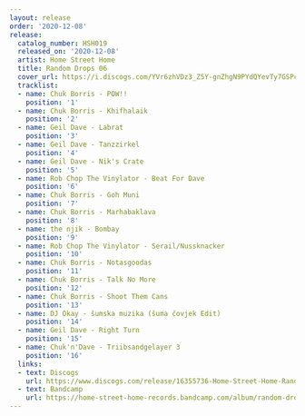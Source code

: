 ```yaml
---
layout: release
order: '2020-12-08'
release:
  catalog_number: HSH019
  released_on: '2020-12-08'
  artist: Home Street Home
  title: Random Drops 06
  cover_url: https://i.discogs.com/YVr6zhVDz3_Z5Y-gnZhgN9PYdQYevTy7GSPc4KVmWf4/rs:fit/g:sm/q:90/h:600/w:600/czM6Ly9kaXNjb2dz/LWRhdGFiYXNlLWlt/YWdlcy9SLTE2MzU1/NzM2LTE2MDczMzM1/MTUtNzI4My5qcGVn.jpeg
  tracklist:
  - name: Chuk Borris - POW!!
    position: '1'
  - name: Chuk Borris - Khifhalaik
    position: '2'
  - name: Geil Dave - Labrat
    position: '3'
  - name: Geil Dave - Tanzzirkel
    position: '4'
  - name: Geil Dave - Nik's Crate
    position: '5'
  - name: Rob Chop The Vinylator - Beat For Dave
    position: '6'
  - name: Chuk Borris - Goh Muni
    position: '7'
  - name: Chuk Borris - Marhabaklava
    position: '8'
  - name: the njik - Bombay
    position: '9'
  - name: Rob Chop The Vinylator - Serail/Nussknacker
    position: '10'
  - name: Chuk Borris - Notasgoodas
    position: '11'
  - name: Chuk Borris - Talk No More
    position: '12'
  - name: Chuk Borris - Shoot Them Cans
    position: '13'
  - name: DJ Okay - šumska muzika (šuma čovjek Edit)
    position: '14'
  - name: Geil Dave - Right Turn
    position: '15'
  - name: Chuk'n'Dave - Triibsandgelayer 3
    position: '16'
  links:
  - text: Discogs
    url: https://www.discogs.com/release/16355736-Home-Street-Home-Random-Drops-06
  - text: Bandcamp
    url: https://home-street-home-records.bandcamp.com/album/random-drops-06
---
```

